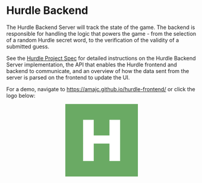 # Hurdle Backend
The Hurdle Backend Server will track the state of the game. The backend is responsible for handling the logic that powers the game - from the selection of a random Hurdle secret word, to the verification of the validity of a submitted guess.

See the [Hurdle Project Spec](https://tinyurl.com/cpsc121-s23-hurdle) for detailed instructions on the Hurdle Backend Server implementation, the API that enables the Hurdle frontend and backend to communicate, and an overview of how the data sent from the server is parsed on the frontend to update the UI.

For a demo, navigate to https://amajc.github.io/hurdle-frontend/ or click the logo below:

<div align="center">
  <a href="https://amajc.github.io/hurdle-frontend/" ><img src="https://raw.githubusercontent.com/AmaJC/hurdle-frontend/main/public/img/logo_192x192.png" alt="Hurdle logo" /></a>
</div> 
